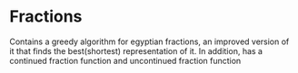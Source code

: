# Fractions
Contains a greedy algorithm for egyptian fractions, an improved version of it that finds the best(shortest) representation of it.
In addition, has a continued fraction function and uncontinued fraction function
